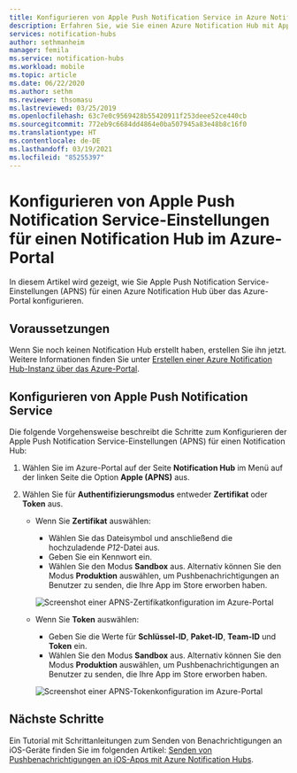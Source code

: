 ```yaml
---
title: Konfigurieren von Apple Push Notification Service in Azure Notification Hubs | Microsoft-Dokumentation
description: Erfahren Sie, wie Sie einen Azure Notification Hub mit Apple Push Notification Service-Einstellungen (APNS) konfigurieren.
services: notification-hubs
author: sethmanheim
manager: femila
ms.service: notification-hubs
ms.workload: mobile
ms.topic: article
ms.date: 06/22/2020
ms.author: sethm
ms.reviewer: thsomasu
ms.lastreviewed: 03/25/2019
ms.openlocfilehash: 63c7e0c9569428b55420911f253deee52ce440cb
ms.sourcegitcommit: 772eb9c6684dd4864e0ba507945a83e48b8c16f0
ms.translationtype: HT
ms.contentlocale: de-DE
ms.lasthandoff: 03/19/2021
ms.locfileid: "85255397"
---
```

# <a name="configure-apple-push-notification-service-settings-for-a-notification-hub-in-the-azure-portal"></a>Konfigurieren von Apple Push Notification Service-Einstellungen für einen Notification Hub im Azure-Portal

In diesem Artikel wird gezeigt, wie Sie Apple Push Notification Service-Einstellungen (APNS) für einen Azure Notification Hub über das Azure-Portal konfigurieren.

## <a name="prerequisites"></a>Voraussetzungen

Wenn Sie noch keinen Notification Hub erstellt haben, erstellen Sie ihn jetzt. Weitere Informationen finden Sie unter [Erstellen einer Azure Notification Hub-Instanz über das Azure-Portal](create-notification-hub-portal.md).

## <a name="configure-apple-push-notification-service"></a>Konfigurieren von Apple Push Notification Service

Die folgende Vorgehensweise beschreibt die Schritte zum Konfigurieren der Apple Push Notification Service-Einstellungen (APNS) für einen Notification Hub:

1. Wählen Sie im Azure-Portal auf der Seite **Notification Hub** im Menü auf der linken Seite die Option **Apple (APNS)** aus.

1. Wählen Sie für **Authentifizierungsmodus** entweder **Zertifikat** oder **Token** aus.

   - Wenn Sie **Zertifikat** auswählen:
      - Wählen Sie das Dateisymbol und anschließend die hochzuladende *P12*-Datei aus.
      - Geben Sie ein Kennwort ein.
      - Wählen Sie den Modus **Sandbox** aus. Alternativ können Sie den Modus **Produktion** auswählen, um Pushbenachrichtigungen an Benutzer zu senden, die Ihre App im Store erworben haben.

     ![Screenshot einer APNS-Zertifikatkonfiguration im Azure-Portal](./media/configure-apple-push-notification-service/notification-hubs-apple-config-cert.png)

   - Wenn Sie **Token** auswählen:
      - Geben Sie die Werte für **Schlüssel-ID**, **Paket-ID**, **Team-ID** und **Token** ein.
      - Wählen Sie den Modus **Sandbox** aus. Alternativ können Sie den Modus **Produktion** auswählen, um Pushbenachrichtigungen an Benutzer zu senden, die Ihre App im Store erworben haben.

     ![Screenshot einer APNS-Tokenkonfiguration im Azure-Portal](./media/configure-apple-push-notification-service/notification-hubs-apple-config-token.png)

## <a name="next-steps"></a>Nächste Schritte

Ein Tutorial mit Schrittanleitungen zum Senden von Benachrichtigungen an iOS-Geräte finden Sie im folgenden Artikel: [Senden von Pushbenachrichtigungen an iOS-Apps mit Azure Notification Hubs](ios-sdk-get-started.md).

